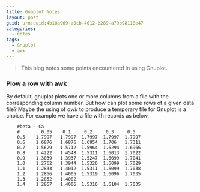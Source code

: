 ```yaml
---
title: Gnuplot Notes
layout: post
guid: urn:uuid:4b18a969-a0cb-4012-b289-a79b98118e47
categories:
  - notes
tags:
  - Gnuplot
  - awk
---
```


> This blog notes some points encountered in using Gnuplot.


### Plow a row with awk
By default, gnuplot plots one or more columns from a file with the corresponding column number. But how can plot some rows of a given data file?
Maybe  the using of *awk* to produce a temporary file for Gnuplot is a choice. For example we have a file with records as below,

```
    #beta - Ca
    #        0.05    0.1     0.2     0.3     0.5
    0.5    1.7997   1.7997  1.7997  1.7997  1.7997 
    0.6    1.6876   1.6876  1.6954  1.706   1.7311 
    0.7    1.5629   1.5712  1.5964  1.6294  1.6966 
    0.8    1.4222   1.4548  1.5311  1.6013  1.7022 
    0.9    1.3039   1.3937  1.5247  1.6099  1.7041 
    1.0    1.2762   1.3944  1.5326  1.6099  1.7029 
    1.1    1.2833   1.4012  1.5311  1.6099  1.7038 
    1.2    1.2856   1.4005  1.5319  1.6096  1.7035 
    1.3    1.2852   1.4002   
    1.4    1.2857   1.4006  1.5316  1.6104  1.7035
```
